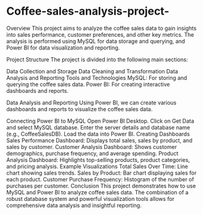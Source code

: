 # Coffee-sales-analysis-project-

Overview
This project aims to analyze the coffee sales data to gain insights into sales performance, customer preferences, and other key metrics. The analysis is performed using MySQL for data storage and querying, and Power BI for data visualization and reporting.

Project Structure
The project is divided into the following main sections:

Data Collection and Storage
Data Cleaning and Transformation
Data Analysis and Reporting
Tools and Technologies
MySQL: For storing and querying the coffee sales data.
Power BI: For creating interactive dashboards and reports.

Data Analysis and Reporting
Using Power BI, we can create various dashboards and reports to visualize the coffee sales data.

Connecting Power BI to MySQL
Open Power BI Desktop.
Click on Get Data and select MySQL database.
Enter the server details and database name (e.g., CoffeeSalesDB).
Load the data into Power BI.
Creating Dashboards
Sales Performance Dashboard: Displays total sales, sales by product, and sales by customer.
Customer Analysis Dashboard: Shows customer demographics, purchase frequency, and average spending.
Product Analysis Dashboard: Highlights top-selling products, product categories, and pricing analysis.
Example Visualizations
Total Sales Over Time: Line chart showing sales trends.
Sales by Product: Bar chart displaying sales for each product.
Customer Purchase Frequency: Histogram of the number of purchases per customer.
Conclusion
This project demonstrates how to use MySQL and Power BI to analyze coffee sales data. The combination of a robust database system and powerful visualization tools allows for comprehensive data analysis and insightful reporting.

